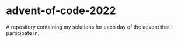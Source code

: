 # advent-of-code-2022
A repository containing my solutions for each day of the advent that I participate in.

